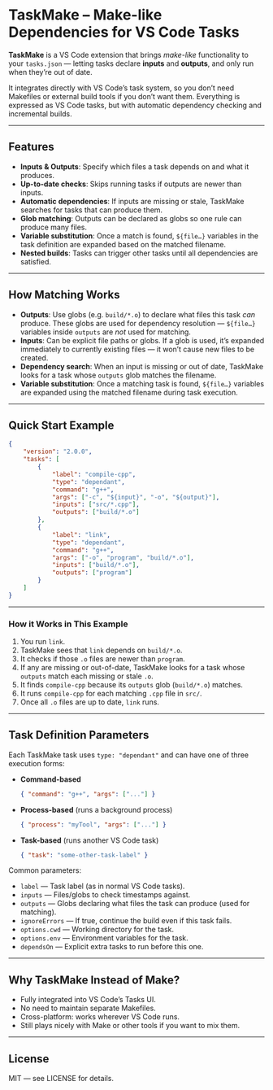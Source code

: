# TaskMake – Make-like Dependencies for VS Code Tasks

**TaskMake** is a VS Code extension that brings *make-like* functionality to your `tasks.json` — letting tasks declare **inputs** and **outputs**, and only run when they’re out of date.

It integrates directly with VS Code’s task system, so you don’t need Makefiles or external build tools if you don’t want them. Everything is expressed as VS Code tasks, but with automatic dependency checking and incremental builds.

---

## Features
- **Inputs & Outputs**: Specify which files a task depends on and what it produces.
- **Up-to-date checks**: Skips running tasks if outputs are newer than inputs.
- **Automatic dependencies**: If inputs are missing or stale, TaskMake searches for tasks that can produce them.
- **Glob matching**: Outputs can be declared as globs so one rule can produce many files.
- **Variable substitution**: Once a match is found, `${file…}` variables in the task definition are expanded based on the matched filename.
- **Nested builds**: Tasks can trigger other tasks until all dependencies are satisfied.

---

## How Matching Works
- **Outputs**: Use globs (e.g. `build/*.o`) to declare what files this task *can* produce. These globs are used for dependency resolution — `${file…}` variables inside `outputs` are *not* used for matching.
- **Inputs**: Can be explicit file paths or globs. If a glob is used, it’s expanded immediately to currently existing files — it won’t cause new files to be created.
- **Dependency search**: When an input is missing or out of date, TaskMake looks for a task whose `outputs` glob matches the filename.
- **Variable substitution**: Once a matching task is found, `${file…}` variables are expanded using the matched filename during task execution.

---

## Quick Start Example

```json
{
    "version": "2.0.0",
    "tasks": [
        {
            "label": "compile-cpp",
            "type": "dependant",
            "command": "g++",
            "args": ["-c", "${input}", "-o", "${output}"],
            "inputs": ["src/*.cpp"],
            "outputs": ["build/*.o"]
        },
        {
            "label": "link",
            "type": "dependant",
            "command": "g++",
            "args": ["-o", "program", "build/*.o"],
            "inputs": ["build/*.o"],
            "outputs": ["program"]
        }
    ]
}
```

---

### How it Works in This Example
1. You run `link`.
2. TaskMake sees that `link` depends on `build/*.o`.
3. It checks if those `.o` files are newer than `program`.
4. If any are missing or out-of-date, TaskMake looks for a task whose `outputs` match each missing or stale `.o`.
5. It finds `compile-cpp` because its `outputs` glob (`build/*.o`) matches.
6. It runs `compile-cpp` for each matching `.cpp` file in `src/`.
7. Once all `.o` files are up to date, `link` runs.

---

## Task Definition Parameters

Each TaskMake task uses `type: "dependant"` and can have one of three execution forms:

- **Command-based**  
  ```json
  { "command": "g++", "args": ["..."] }
  ```

- **Process-based** (runs a background process)  
  ```json
  { "process": "myTool", "args": ["..."] }
  ```

- **Task-based** (runs another VS Code task)  
  ```json
  { "task": "some-other-task-label" }
  ```

Common parameters:
- `label` — Task label (as in normal VS Code tasks).
- `inputs` — Files/globs to check timestamps against.
- `outputs` — Globs declaring what files the task can produce (used for matching).
- `ignoreErrors` — If true, continue the build even if this task fails.
- `options.cwd` — Working directory for the task.
- `options.env` — Environment variables for the task.
- `dependsOn` — Explicit extra tasks to run before this one.

---

## Why TaskMake Instead of Make?
- Fully integrated into VS Code’s Tasks UI.
- No need to maintain separate Makefiles.
- Cross-platform: works wherever VS Code runs.
- Still plays nicely with Make or other tools if you want to mix them.

---

## License
MIT — see LICENSE for details.
